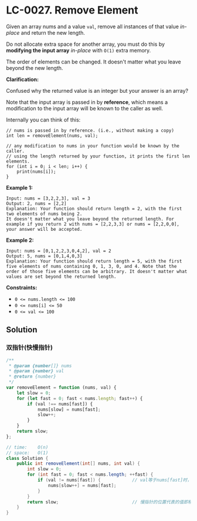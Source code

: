 # LC-0027. Remove Element

Given an array nums and a value `val`, remove all instances of that value _in-place_ and return the new length.

Do not allocate extra space for another array, you must do this by **modifying the input array** _in-place_ with `O(1)` extra memory.

The order of elements can be changed. It doesn't matter what you leave beyond the new length.

**Clarification:**

Confused why the returned value is an integer but your answer is an array?

Note that the input array is passed in by **reference**, which means a modification to the input array will be known to the caller as well.

Internally you can think of this:

```
// nums is passed in by reference. (i.e., without making a copy)
int len = removeElement(nums, val);

// any modification to nums in your function would be known by the caller.
// using the length returned by your function, it prints the first len elements.
for (int i = 0; i < len; i++) {
    print(nums[i]);
}
```

**Example 1:**

```text
Input: nums = [3,2,2,3], val = 3
Output: 2, nums = [2,2]
Explanation: Your function should return length = 2, with the first two elements of nums being 2.
It doesn't matter what you leave beyond the returned length. For example if you return 2 with nums = [2,2,3,3] or nums = [2,2,0,0], your answer will be accepted.
```

**Example 2:**

```text
Input: nums = [0,1,2,2,3,0,4,2], val = 2
Output: 5, nums = [0,1,4,0,3]
Explanation: Your function should return length = 5, with the first five elements of nums containing 0, 1, 3, 0, and 4. Note that the order of those five elements can be arbitrary. It doesn't matter what values are set beyond the returned length.
```

**Constraints:**

-   `0 <= nums.length <= 100`
-   `0 <= nums[i] <= 50`
-   `0 <= val <= 100`

## Solution

### 双指针(快慢指针)

```javascript
/**
 * @param {number[]} nums
 * @param {number} val
 * @return {number}
 */
var removeElement = function (nums, val) {
    let slow = 0;
    for (let fast = 0; fast < nums.length; fast++) {
        if (val !== nums[fast]) {
            nums[slow] = nums[fast];
            slow++;
        }
    }
    return slow;
};
```

```java
// time: 	O(n)
// space: 	O(1)
class Solution {
    public int removeElement(int[] nums, int val) {
		int slow = 0;
        for (int fast = 0; fast < nums.length; ++fast) {
            if (val != nums[fast]) {			// val等于nums[fast]时，慢指针不动
                nums[slow++] = nums[fast];
            }
        }
        return slow;							// 慢指针的位置代表的值即移除后数组的新长度
    }
}
```
